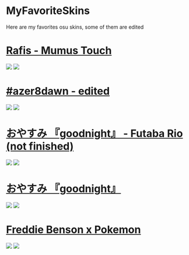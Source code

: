 # MyFavoriteSkins
Here are my favorites osu skins, some of them are edited


# [Rafis - Mumus Touch](https://mumus.s-ul.eu/aB6UKwSx)
![](https://i.imgur.com/6bxTqKv.png)
![](https://i.imgur.com/S15Ne2B.png)

# [#azer8dawn - edited](https://mumus.s-ul.eu/bN8Ww0j1)
![](https://i.imgur.com/GnUOOHu.png)
![](https://i.imgur.com/7fnYMfD.png)

# [おやすみ 『goodnight』 - Futaba Rio (not finished)](http://download939.mediafire.com/pc0l3nxrthwg/k96mhoa6nqmc2pd/%E3%81%8A%E3%82%84%E3%81%99%E3%81%BF+%E3%80%8Egoodnight%E3%80%8F+-+Futaba+Rio.osk)
![](https://i.imgur.com/n1SKigB.png)
![](https://i.imgur.com/UAdeeT1.png)


# [おやすみ 『goodnight』](https://s.put.re/MAQa65Dk.osk)
![](https://i.imgur.com/1zMFAKV.png) 
![](https://i.imgur.com/qzLtRDs.png) 


# [Freddie Benson x Pokemon](https://s.put.re/wFr16d2J.osk)
![](https://i.imgur.com/1B9JKUZ.png) 
![](https://i.imgur.com/dyVebmU.png) 
